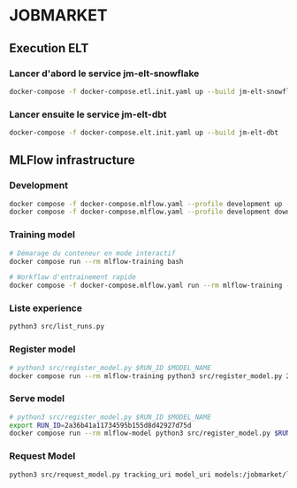 # JOBMARKET

## Execution ELT

### Lancer d'abord le service jm-elt-snowflake

```bash
docker-compose -f docker-compose.etl.init.yaml up --build jm-elt-snowflake
```

### Lancer ensuite le service jm-elt-dbt

```bash
docker-compose -f docker-compose.elt.init.yaml up --build jm-elt-dbt
```

## MLFlow infrastructure

<!--
# ===========================================
# CONFIGURATION DES PROFILS
# ===========================================

# Profils disponibles :
# - training     : Service d'entraînement ML
# - development  : Training
# - monitoring   : Prometheus pour monitoring
# - postgres     : Base PostgreSQL au lieu de SQLite
# - cache        : Redis pour cache

# Exemples d'utilisation :
# docker-compose --profile development up                    # Training + Model
# docker-compose --profile training up                       # Entraînement seulement
# docker-compose --profile training --profile monitoring up  # Training + Monitoring
# docker-compose --profile postgres up mlflow-server         # MLflow avec PostgreSQL
-->

### Development

```bash
docker compose -f docker-compose.mlflow.yaml --profile development up -d --build
docker compose -f docker-compose.mlflow.yaml --profile development down -v
```

### Training model

```bash
# Démarage du conteneur en mode interactif
docker compose run --rm mlflow-training bash

# Workflow d'entrainement rapide
docker compose -f docker-compose.mlflow.yaml run --rm mlflow-training --build train --register
```

### Liste experience

```bash
python3 src/list_runs.py
```

### Register model

```bash
# python3 src/register_model.py $RUN_ID $MODEL_NAME
docker compose run --rm mlflow-training python3 src/register_model.py 2a36b41a11734595b155d8d42927d75d jobmarket
```

### Serve model

```bash
# python3 src/register_model.py $RUN_ID $MODEL_NAME
export RUN_ID=2a36b41a11734595b155d8d42927d75d
docker compose run --rm mlflow-model python3 src/register_model.py $RUN_ID $MODEL_NAME
```

### Request Model

```bash
python3 src/request_model.py tracking_uri model_uri models:/jobmarket/latest
```
